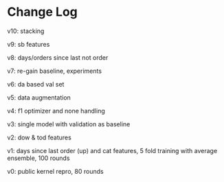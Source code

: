 # Change Log

v10: stacking

v9: sb features

v8: days/orders since last not order

v7: re-gain baseline, experiments

v6: da based val set

v5: data augmentation

v4: f1 optimizer and none handling

v3: single model with validation as baseline

v2: dow & tod features

v1: days since last order (up) and cat features, 5 fold training with average ensemble, 100 rounds

v0: public kernel repro, 80 rounds